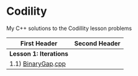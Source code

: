 # Codility
My C++ solutions to the Codillity lesson problems

First Header  | Second Header
------------- | --------------------
**Lesson 1: Iterations**  | 
1.1) [BinaryGap](https://app.codility.com/programmers/lessons/1-iterations/binary_gap/).[cpp](srs/1.1.2.BinaryGap.cpp)  | 
